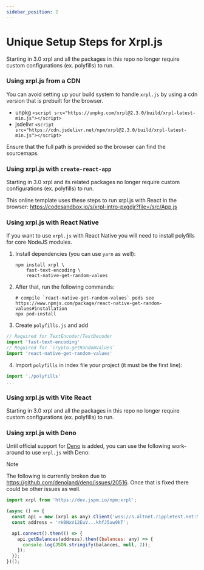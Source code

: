```yaml
---
sidebar_position: 2
---
```


# Unique Setup Steps for Xrpl.js

Starting in 3.0 xrpl and all the packages in this repo no longer require custom configurations (ex. polyfills) to run.

### Using xrpl.js from a CDN

You can avoid setting up your build system to handle `xrpl.js` by using a cdn version that is prebuilt for the browser.

- unpkg `<script src="https://unpkg.com/xrpl@2.3.0/build/xrpl-latest-min.js"></script>`
- jsdelivr `<script src="https://cdn.jsdelivr.net/npm/xrpl@2.3.0/build/xrpl-latest-min.js"></script>`

Ensure that the full path is provided so the browser can find the sourcemaps.

### Using xrpl.js with `create-react-app`

Starting in 3.0 xrpl and its related packages no longer require custom configurations (ex. polyfills) to run.

This online template uses these steps to run xrpl.js with React in the browser:
https://codesandbox.io/s/xrpl-intro-pxgdjr?file=/src/App.js

### Using xrpl.js with React Native

If you want to use `xrpl.js` with React Native you will need to install polyfills for core NodeJS modules.

1. Install dependencies (you can use `yarn` as well):

   ```shell
   npm install xrpl \
       fast-text-encoding \
       react-native-get-random-values
   ```

2. After that, run the following commands:

   ```shell
   # compile `react-native-get-random-values` pods see https://www.npmjs.com/package/react-native-get-random-values#installation
   npx pod-install
   ```

3. Create `polyfills.js` and add

```javascript
// Required for TextEncoder/TextDecoder
import 'fast-text-encoding'
// Required for `crypto.getRandomValues`
import 'react-native-get-random-values'
```

4. Import `polyfills` in index file your project (it must be the first line):

```javascript
import './polyfills'
...
```

### Using xrpl.js with Vite React

Starting in 3.0 xrpl and all the packages in this repo no longer require custom configurations (ex. polyfills) to run.

### Using xrpl.js with Deno

Until official support for [Deno](https://deno.land) is added, you can use the following work-around to use `xrpl.js` with Deno:

> [!NOTE]
> The following is currently broken due to https://github.com/denoland/deno/issues/20516.
> Once that is fixed there could be other issues as well.

```javascript
import xrpl from 'https://dev.jspm.io/npm:xrpl';

(async () => {
  const api = new (xrpl as any).Client('wss://s.altnet.rippletest.net:51233');
  const address = 'rH8NxV12EuV...khfJ5uw9kT';

  api.connect().then(() => {
    api.getBalances(address).then((balances: any) => {
      console.log(JSON.stringify(balances, null, 2));
    });
  });
})();
```
